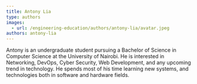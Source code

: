 ```yaml
---
title: Antony Lia
type: authors
images:
  - url: /engineering-education/authors/antony-lia/avatar.jpeg
authors: antony-lia
---
```

Antony is an undergraduate student pursuing a Bachelor of Science in Computer Science at the University of Nairobi. He is interested in Networking, DevOps, Cyber Security, Web Development, and any upcoming trend in technology. He spends most of his time learning new systems, and technologies both in software and hardware fields.
